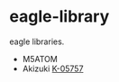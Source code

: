 # eagle-library

eagle libraries.

- M5ATOM
- Akizuki [K-05757](https://akizukidenshi.com/catalog/g/gK-05757/)
